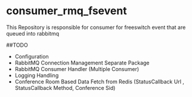 # consumer_rmq_fsevent
This Repository is responsible for consumer for freeswitch event that are queued into rabbitmq


##TODO
- Configuration
- RabbitMQ Connection Management Separate Package
- RabbitMQ Consumer Handler (Multiple Consumer)
- Logging Handling
- Conference Room Based Data Fetch from Redis (StatusCallback Url , StatusCallback Method, Conference Sid)
